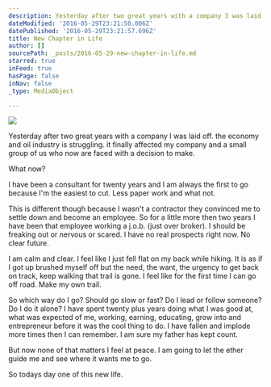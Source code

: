 ```yaml
---
description: Yesterday after two great years with a company I was laid off. the economy and oil industry is struggling. it finally affected my company and a small group of us who now are faced with a decision to make.
dateModified: '2016-05-29T23:21:50.006Z'
datePublished: '2016-05-29T23:21:57.696Z'
title: New Chapter in Life
author: []
sourcePath: _posts/2016-05-29-new-chapter-in-life.md
starred: true
inFeed: true
hasPage: false
inNav: false
_type: MediaObject

---
```

![](https://the-grid-user-content.s3-us-west-2.amazonaws.com/35c18b55-86b8-4821-ab93-490fa6c0be91.png)

Yesterday after two great years with a company I was laid off. the economy and oil industry is struggling. it finally affected my company and a small group of us who now are faced with a decision to make.

What now?

I have been a consultant for twenty years and I am always the first to go because I'm the easiest to cut. Less paper work and what not.

This is different though because I wasn't a contractor they convinced me to settle down and become an employee. So for a little more then two years I have been that employee working a j.o.b. (just over broker). I should be freaking out or nervous or scared. I have no real prospects right now. No clear future.

I am calm and clear. I feel like I just fell flat on my back while hiking. It is as if I got up brushed myself off but the need, the want, the urgency to get back on track, keep walking that trail is gone. I feel like for the first time I can go off road. Make my own trail.

So which way do I go? Should go slow or fast? Do I lead or follow someone? Do I do it alone? I have spent twenty plus years doing what I was good at, what was expected of me, working, earning, educating, grow into and entrepreneur before it was the cool thing to do. I have fallen and implode more times then I can remember. I am sure my father has kept count.

But now none of that matters I feel at peace. I am going to let the ether guide me and see where it wants me to go.

So todays day one of this new life.